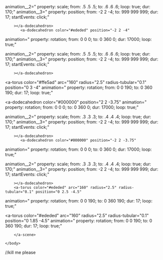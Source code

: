 <!DOCTYPE html>
<html>
    <head>
        <script src="https://aframe.io/releases/1.0.0/aframe.min.js"></script>
    </head>
    <body>
        <a-scene>
            <a-torus color="#ffe5ad" arc="360" radius="2.5" radius-tubular="0.1" position="0 2 -4"
 animation="
property: rotation;
from: 0 0 0;
to: 0 360 0;
dur: 17;
loop: true;"
></a-torus>
   <a-dodecahedron color="#ededed" position="2 2 -4"
   animation="
property: rotation;
from: 0 0 0;
to: 0 360 0;
dur: 17000;
loop: true;"

animation__2="
        property: scale;
        from: .5 .5 .5;
        to: .6 .6 .6;
        loop: true;
        dur: 170;"
         animation__3="
                    property: position;
                    from: -2 2 -4;
                    to: 999 999 999;
                    dur: 17;
                      startEvents: click;"
                  
        ></a-dodecahedron>
           <a-dodecahedron color="#ededed" position="-2 2 -4"
   animation="
property: rotation;
from: 0 0 0;
to: 0 360 0;
dur: 17000;
loop: true;"

animation__2="
        property: scale;
        from: .5 .5 .5;
        to: .6 .6 .6;
        loop: true;
        dur: 170;"
        animation__3="
                    property: position;
                    from: -2 2 -4;
                    to: 999 999 999;
                    dur: 17;
                      startEvents: click;"
                  
        ></a-dodecahedron>
        
  <a-torus color="#ffe5ad" arc="160" radius="2.5" radius-tubular="0.1" position="0 3 -4"
 animation="
property: rotation;
from: 0 0 190;
to: 0 360 190;
dur: 17;
loop: true;"
></a-torus>
 <a-dodecahedron color="#000000" position="2 2 -3.75"
   animation="
property: rotation;
from: 0 0 0;
to: 0 360 0;
dur: 17000;
loop: true;"

animation__2="
        property: scale;
        from: .3 .3 .3;
        to: .4 .4 .4;
        loop: true;
        dur: 170;"
         animation__3="
                    property: position;
                    from: -2 2 -4;
                    to: 999 999 999;
                    dur: 17;
                      startEvents: click;"
                  
        ></a-dodecahedron>
           <a-dodecahedron color="#000000" position="-2 2 -3.75"
   animation="
property: rotation;
from: 0 0 0;
to: 0 360 0;
dur: 17000;
loop: true;"

animation__2="
        property: scale;
        from: .3 .3 .3;
        to: .4 .4 .4;
        loop: true;
        dur: 170;"
         animation__3="
                    property: position;
                    from: -2 2 -4;
                    to: 999 999 999;
                    dur: 17;
                      startEvents: click;"
                  
        ></a-dodecahedron>
        <a-torus color="#ededed" arc="160" radius="2.5" radius-tubular="0.1" position="0 2.5 -4.5"
 animation="
property: rotation;
from: 0 0 190;
to: 0 360 190;
dur: 17;
loop: true;"
></a-torus>
 <a-torus color="#ededed" arc="160" radius="2.5" radius-tubular="0.1" position="0 1.85 -4.5"
 animation="
property: rotation;
from: 0 0 190;
to: 0 360 190;
dur: 17;
loop: true;"
></a-torus>
 <a-camera>
                <a-cursor color="red" ></a-cursor></a-cursor>
            </a-camera>
            <a-plane position="0 -4 -4" rotation="-90 0 0" width="9999" height="9999" color="#7BC8A4"></a-plane>
<a-sphere position="0 1 -4" radius=".75" color="red"
animation="
        property: scale;
        from: .75 .75 .75;
        to: 1 .25 .10;
        loop: true;
        dur: 170;"
         animation__2="
                    property: position;
                    from: -2 2 -4;
                    to: 999 999 999;
                    dur: 17;
                      startEvents: click;"
                  ></a-sphere>

        </a-scene>
       
    </body>
</html>
//kill me please
